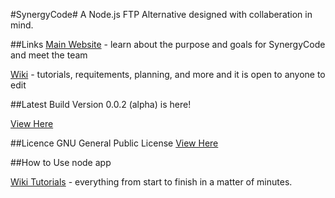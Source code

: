 #SynergyCode#
A Node.js FTP Alternative designed with collaberation in mind.

##Links
[Main Website](http://www.synergycode.org/) - learn about the purpose and goals for SynergyCode and meet the team

[Wiki](http://wiki.synergycode.org/) - tutorials, requitements, planning, and more and it is open to anyone to edit


##Latest Build
Version 0.0.2 (alpha) is here!

[View Here](https://github.com/CodeBoxJS/SynergyCode/releases/tag/v0.0.2)


##Licence
GNU General Public License
[View Here](https://github.com/CodeBoxJS/SynergyCode/blob/master/LICENSE)

##How to Use
	node app
	
[Wiki Tutorials](http://wiki.synergycode.org/index.php?title=Tutorials) - everything from start to finish in a matter of minutes.
